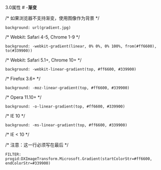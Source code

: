 3.0属性 #
-**渐变**


/* 如果浏览器不支持渐变，使用图像作为背景 */


`background: url(gradient.jpg)`


/* Webkit: Safari 4-5, Chrome 1-9 */

`background: -webkit-gradient(linear, 0% 0%, 0% 100%, from(#ff6600), to(#339900))`

/* Webkit: Safari 5.1+, Chrome 10+ */

`background: -webkit-linear-gradient(top, #ff6600, #339900)`

/* Firefox 3.6+ */

`background: -moz-linear-gradient(top, #ff6600, #339900)`

/* Opera 11.10+ */

`background: -o-linear-gradient(top, #ff6600, #339900)`

/* IE 10 */

`background: -ms-linear-gradient(top, #ff6600, #339900)`

/* IE < 10 */

/* 注意：这一行必须写在最后 */

`FILTER: progid:DXImageTransform.Microsoft.Gradient(startColorStr=#ff6600, endColorStr=#339900)`
